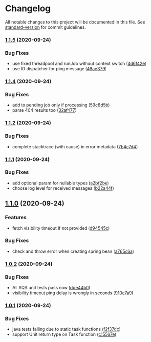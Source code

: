 # Changelog

All notable changes to this project will be documented in this file. See [standard-version](https://github.com/conventional-changelog/standard-version) for commit guidelines.

### [1.1.5](https://github.com/headout/ergo-kotlin/compare/v1.1.4...v1.1.5) (2020-09-24)


### Bug Fixes

* use fixed threadpool and runJob without context switch ([4d6f42e](https://github.com/headout/ergo-kotlin/commit/4d6f42e9f7e9e38e16358ccfa651bf83c334235d))
* use IO dispatcher for ping message ([48ae379](https://github.com/headout/ergo-kotlin/commit/48ae37981dc1e54221cb76113b76c9cd748373d8))

### [1.1.4](https://github.com/headout/ergo-kotlin/compare/v1.1.3...v1.1.4) (2020-09-24)


### Bug Fixes

* add to pending job only if processing ([59c8d5b](https://github.com/headout/ergo-kotlin/commit/59c8d5bc92f73e599b32970bfc37777caf98c60f))
* parse 404 results too ([32af477](https://github.com/headout/ergo-kotlin/commit/32af477b75cacb98400c8a10639e1f7c9d848da9))

### [1.1.2](https://github.com/headout/ergo-kotlin/compare/v1.1.1...v1.1.2) (2020-09-24)


### Bug Fixes

* complete stacktrace (with cause) in error metadata ([7b4c7d4](https://github.com/headout/ergo-kotlin/commit/7b4c7d48d15d7dea1ddef9b10cf90aa1e886b484))

### [1.1.1](https://github.com/headout/ergo-kotlin/compare/v1.1.0...v1.1.1) (2020-09-24)


### Bug Fixes

* add optional param for nullable types ([a2bf2be](https://github.com/headout/ergo-kotlin/commit/a2bf2be083cafaab24e8b0e30e5cce3f3ead691e))
* choose log level for received messages ([b22a44f](https://github.com/headout/ergo-kotlin/commit/b22a44f60e30e6e9fbc1bcecd5891357ea0fdd00))

## [1.1.0](https://github.com/headout/ergo-kotlin/compare/v1.0.2...v1.1.0) (2020-09-24)


### Features

* fetch visibility timeout if not provided ([d94545c](https://github.com/headout/ergo-kotlin/commit/d94545c6047a5dbffe6ea06864911e03e094c475))


### Bug Fixes

* check and throw error when creating spring bean ([a765c6a](https://github.com/headout/ergo-kotlin/commit/a765c6a557f0a95a0e437c2ee776d580c17537a2))

### [1.0.2](https://github.com/headout/ergo-kotlin/compare/v1.0.1...v1.0.2) (2020-09-24)


### Bug Fixes

* All SQS unit tests pass now ([dde44b0](https://github.com/headout/ergo-kotlin/commit/dde44b0aab747f8cb925516b4cfceb4c3c1ddd03))
* visibility timeout ping delay is wrongly in seconds ([910c7a9](https://github.com/headout/ergo-kotlin/commit/910c7a9eca68350b89590a44e9e9a043db51d3c3))

### [1.0.1](https://github.com/headout/ergo-kotlin/compare/v1.0.0...v1.0.1) (2020-09-24)


### Bug Fixes

* java tests failing due to static task functions ([f2f37dc](https://github.com/headout/ergo-kotlin/commit/f2f37dc6588abe9ac1faa6f1a54de963ee19918a))
* support Unit return type on Task function ([c15567e](https://github.com/headout/ergo-kotlin/commit/c15567ea58540ce545a5c60002f35917b75fb2e5))
